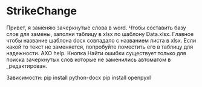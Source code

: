 # StrikeChange
Привет, я заменяю зачеркнутые слова в word.
Чтобы составить базу слов для замены, заполни таблицу в xlsx по шаблону Data.xlsx.
Главное чтобы название шаблона docx совпадало с названием листа в xlsx.
Если какой то текст не заменяется, попробуйте поместить его в таблицу для надежности.
АХО help.
Кнопка Найти ошибки существует только для поиска зачеркнутых слов которые не заменились автоматом в _редактирован.

Зависимости:
pip install python-docx
pip install openpyxl

